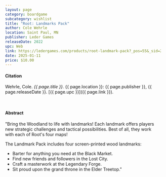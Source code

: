 ```yaml
---
layout: page
category: boardgame
subcategory: wishlist
title: "Root: Landmarks Pack"
author: Cole Wehrle
location: Saint Paul, MN
publisher: Leder Games
releaseDate: 2022
upc: Web
link: https://ledergames.com/products/root-landmark-pack?_pos=55&_sid=299e2a5a1&_ss=r
date: 2025-01-11
price: $10.00
---
```


#### Citation

Wehrle, Cole. *{{ page.title }}.* {{ page.location }}: {{ page.publisher }}, {{ page.releaseDate }}. [{{ page.upc }}]({{ page.link }}).

<br>


#### Abstract

"Bring the Woodland to life with landmarks! Each landmark offers players new strategic challenges and tactical possibilities. Best of all, they work with each of Root's four maps!

The Landmark Pack includes four screen-printed wood landmarks:

* Barter for anything you need at the Black Market.
* Find new friends and followers in the Lost City.
* Craft a masterwork at the Legendary Forge.
* Sit proud upon the grand throne in the Elder Treetop."
